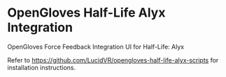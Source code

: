 # OpenGloves Half-Life Alyx Integration
OpenGloves Force Feedback Integration UI for Half-Life: Alyx  

Refer to https://github.com/LucidVR/opengloves-half-life-alyx-scripts for installation instructions.
